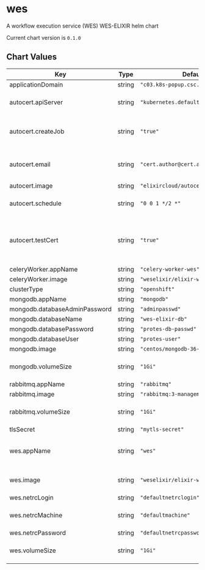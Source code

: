 wes
===
A workflow execution service (WES) WES-ELIXIR helm chart

Current chart version is `0.1.0`





## Chart Values

| Key | Type | Default | Description |
|-----|------|---------|-------------|
| applicationDomain | string | `"c03.k8s-popup.csc.fi"` |  |
| autocert.apiServer | string | `"kubernetes.default.svc:443"` | where to reach k8s apiserver |
| autocert.createJob | string | `"true"` | Actually create autocert cronjob |
| autocert.email | string | `"cert.author@cert.author.host.org"` | which email to inject to the certificate |
| autocert.image | string | `"elixircloud/autocert:devel"` |  |
| autocert.schedule | string | `"0 0 1 */2 *"` | How often to refresh certs |
| autocert.testCert | string | `"true"` | use letsencryptit staging for testing not to exceed cert quota |
| celeryWorker.appName | string | `"celery-worker-wes"` |  |
| celeryWorker.image | string | `"weselixir/elixir-wes-app:rc1"` |  |
| clusterType | string | `"openshift"` |  |
| mongodb.appName | string | `"mongodb"` |  |
| mongodb.databaseAdminPassword | string | `"adminpasswd"` |  |
| mongodb.databaseName | string | `"wes-elixir-db"` |  |
| mongodb.databasePassword | string | `"protes-db-passwd"` |  |
| mongodb.databaseUser | string | `"protes-user"` |  |
| mongodb.image | string | `"centos/mongodb-36-centos7"` |  |
| mongodb.volumeSize | string | `"1Gi"` | Size for mongodb database |
| rabbitmq.appName | string | `"rabbitmq"` |  |
| rabbitmq.image | string | `"rabbitmq:3-management"` |  |
| rabbitmq.volumeSize | string | `"1Gi"` | Size for mongodb database |
| tlsSecret | string | `"mytls-secret"` |  |
| wes.appName | string | `"wes"` | name of the application in k8s cluster |
| wes.image | string | `"weselixir/elixir-wes-app:rc1"` | which image if WES to use |
| wes.netrcLogin | string | `"defaultnetrclogin"` |  |
| wes.netrcMachine | string | `"defaultmachine"` | SFTP machine adddress |
| wes.netrcPassword | string | `"defaultnetrcpassword"` |  |
| wes.volumeSize | string | `"1Gi"` | Size of the PVC volume for WES |
